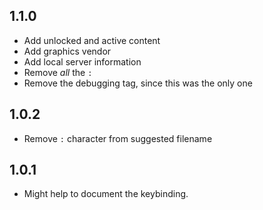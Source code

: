 ## 1.1.0

- Add unlocked and active content
- Add graphics vendor
- Add local server information
- Remove *all* the `:`
- Remove the debugging tag, since this was the only one

## 1.0.2

- Remove `:` character from suggested filename

## 1.0.1

- Might help to document the keybinding.
